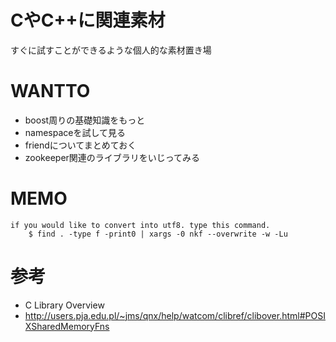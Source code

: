 # CやC++に関連素材
すぐに試すことができるような個人的な素材置き場

# WANTTO
- boost周りの基礎知識をもっと
- namespaceを試して見る
- friendについてまとめておく
- zookeeper関連のライブラリをいじってみる


# MEMO
```
if you would like to convert into utf8. type this command.
	$ find . -type f -print0 | xargs -0 nkf --overwrite -w -Lu
```

# 参考
- C Library Overview
 - http://users.pja.edu.pl/~jms/qnx/help/watcom/clibref/clibover.html#POSIXSharedMemoryFns
